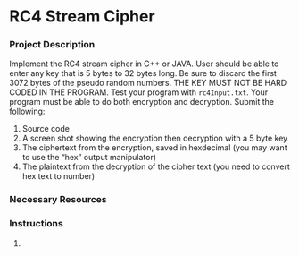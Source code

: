 # RC4 Stream Cipher

### Project Description

Implement the RC4 stream cipher in C++ or JAVA. User should be able to enter any key that is 5 bytes to 32 bytes long. Be sure to discard the first 3072 bytes of the pseudo random numbers. THE KEY MUST NOT BE HARD CODED IN THE PROGRAM.
Test your program with ```rc4Input.txt```.
Your program must be able to do both encryption and decryption. Submit the following:
1. Source code
2. A screen shot showing the encryption then decryption with a 5 byte key
3. The ciphertext from the encryption, saved in hexdecimal (you may want to use the “hex” output manipulator)
4. The plaintext from the decryption of the cipher text (you need to convert hex text to number)

### Necessary Resources


### Instructions
1. 
